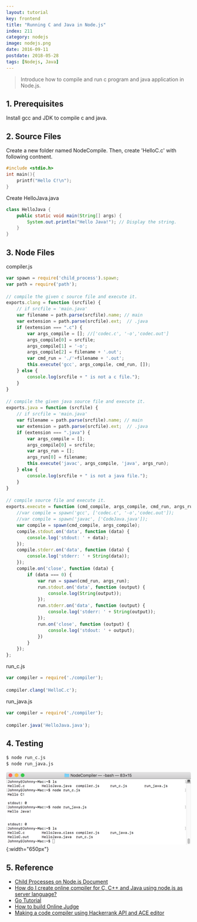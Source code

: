 ```yaml
---
layout: tutorial
key: frontend
title: "Running C and Java in Node.js"
index: 211
category: nodejs
image: nodejs.png
date: 2016-09-11
postdate: 2018-05-28
tags: [Nodejs, Java]
---
```


> Introduce how to compile and run c program and java application in Node.js.

## 1. Prerequisites
Install gcc and JDK to compile c and java.

## 2. Source Files
Create a new folder named NodeCompile. Then, create 'HelloC.c' with following contnent.
```c++
#include <stdio.h>
int main(){
    printf("Hello C!\n");
}
```
Create HelloJava.java
```java
class HelloJava {
    public static void main(String[] args) {
        System.out.println("Hello Java!"); // Display the string.
    }
}
```
## 3. Node Files
compiler.js
```javascript
var spawn = require('child_process').spawn;
var path = require('path');

// compile the given c source file and execute it.
exports.clang = function (srcfile) {
    // if srcfile = 'main.java'
    var filename = path.parse(srcfile).name; // main
    var extension = path.parse(srcfile).ext;  // .java
    if (extension === ".c") {
        var args_compile = []; //['codec.c', '-o','codec.out']
        args_compile[0] = srcfile;
        args_compile[1] = '-o';
        args_compile[2] = filename + '.out';
        var cmd_run = './'+filename + '.out';
        this.execute('gcc', args_compile, cmd_run, []);
    } else {
        console.log(srcfile + " is not a c file.");
    }
}

// compile the given java source file and execute it.
exports.java = function (srcfile) {
    // if srcfile = 'main.java'
    var filename = path.parse(srcfile).name; // main
    var extension = path.parse(srcfile).ext;  // .java
    if (extension === ".java") {
        var args_compile = [];
        args_compile[0] = srcfile;
        var args_run = [];
        args_run[0] = filename;
        this.execute('javac', args_compile, 'java', args_run);
    } else {
        console.log(srcfile + " is not a java file.");
    }
}

// compile source file and execute it.
exports.execute = function (cmd_compile, args_compile, cmd_run, args_run) {
    //var compile = spawn('gcc', ['codec.c', '-o','codec.out']);
    //var compile = spawn('javac', ['CodeJava.java']);
    var compile = spawn(cmd_compile, args_compile);
    compile.stdout.on('data', function (data) {
        console.log('stdout: ' + data);
    });
    compile.stderr.on('data', function (data) {
        console.log('stderr: ' + String(data));
    });
    compile.on('close', function (data) {
        if (data === 0) {
            var run = spawn(cmd_run, args_run);
            run.stdout.on('data', function (output) {
                console.log(String(output));
            });
            run.stderr.on('data', function (output) {
                console.log('stderr: ' + String(output));
            });
            run.on('close', function (output) {
                console.log('stdout: ' + output);
            })
        }
    });
};
```
run_c.js
```javascript
var compiler = require('./compiler');

compiler.clang('HelloC.c');
```
run_java.js
```javascript
var compiler = require('./compiler');

compiler.java('HelloJava.java');
```

## 4. Testing
```sh
$ node run_c.js
$ node run_java.js
```
![image](/public/images/frontend/211/run.png){:width="650px"}

## 5. Reference
* [Child Processes on Node.js Document](https://nodejs.org/api/child_process.html)
* [How do I create online compiler for C, C++ and Java using node.js as server language?](https://www.quora.com/How-do-I-create-online-compiler-for-C-C++-and-Java-using-node-js-as-server-language)
* [Go Tutorial](https://www.tutorialspoint.com/go/index.htm)
* [How to build Online Judge](https://www.zhihu.com/question/20343652)
* [Making a code compiler using Hackerrank API and ACE editor](http://blog.arpitdubey.com/making-a-code-compiler-using-hackerrank-api-and-ace-editor/)
